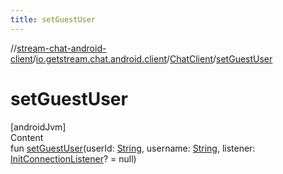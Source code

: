 ```yaml
---
title: setGuestUser
---
```

//[stream-chat-android-client](../../../index.md)/[io.getstream.chat.android.client](../index.md)/[ChatClient](index.md)/[setGuestUser](setGuestUser.md)



# setGuestUser  
[androidJvm]  
Content  
fun [setGuestUser](setGuestUser.md)(userId: [String](https://kotlinlang.org/api/latest/jvm/stdlib/kotlin/-string/index.html), username: [String](https://kotlinlang.org/api/latest/jvm/stdlib/kotlin/-string/index.html), listener: [InitConnectionListener](../../io.getstream.chat.android.client.socket/InitConnectionListener/index.md)? = null)  




